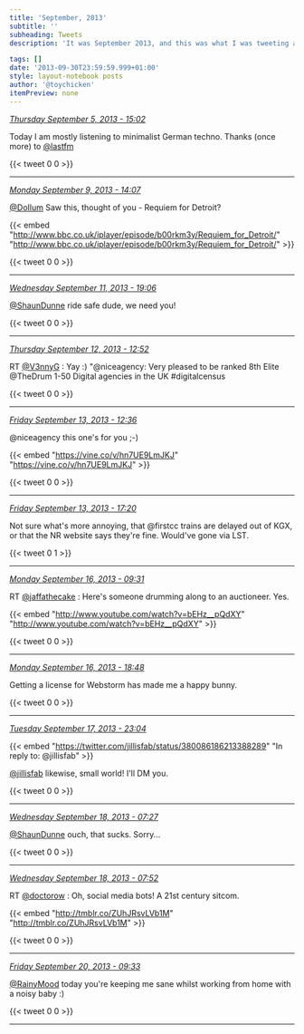 ```yaml
---
title: 'September, 2013'
subtitle: ''
subheading: Tweets
description: 'It was September 2013, and this was what I was tweeting about...'

tags: []
date: '2013-09-30T23:59:59.999+01:00'
style: layout-notebook posts
author: '@toychicken'
itemPreview: none
---
```


<p><a id="375620061207474176" href="#375620061207474176"><em title="2013-09-05T15:02:55.000+01:00">Thursday September 5, 2013 - 15:02</em></a></p>
      
Today I am mostly listening to minimalist German techno. Thanks (once more) to [@lastfm](https://twitter.com/@lastfm) 

{{< tweet 0 0 >}}

---

<p><a id="377055753636704257" href="#377055753636704257"><em title="2013-09-09T14:07:51.000+01:00">Monday September 9, 2013 - 14:07</em></a></p>
      
[@DoIlum](https://twitter.com/@DoIlum)  Saw this, thought of you  - Requiem for Detroit?

{{< embed "http://www.bbc.co.uk/iplayer/episode/b00rkm3y/Requiem_for_Detroit/" "http://www.bbc.co.uk/iplayer/episode/b00rkm3y/Requiem_for_Detroit/" >}}


{{< tweet 0 0 >}}

---

<p><a id="377855605454938113" href="#377855605454938113"><em title="2013-09-11T19:06:11.000+01:00">Wednesday September 11, 2013 - 19:06</em></a></p>
      
[@ShaunDunne](https://twitter.com/@ShaunDunne)  ride safe dude, we need you!

{{< tweet 0 0 >}}

---

<p><a id="378124064243843072" href="#378124064243843072"><em title="2013-09-12T12:52:56.000+01:00">Thursday September 12, 2013 - 12:52</em></a></p>
      
RT [@V3nnyG](https://twitter.com/@V3nnyG) : Yay :) "@niceagency: Very pleased to be ranked 8th Elite @TheDrum 1-50 Digital agencies in the UK #digitalcensus 

{{< tweet 0 0 >}}

---

<p><a id="378482274171629568" href="#378482274171629568"><em title="2013-09-13T12:36:20.000+01:00">Friday September 13, 2013 - 12:36</em></a></p>
      
@niceagency this one's for you ;-) 

{{< embed "https://vine.co/v/hn7UE9LmJKJ" "https://vine.co/v/hn7UE9LmJKJ" >}}


{{< tweet 0 0 >}}

---

<p><a id="378553838758027264" href="#378553838758027264"><em title="2013-09-13T17:20:43.000+01:00">Friday September 13, 2013 - 17:20</em></a></p>
      
Not sure what's more annoying, that @firstcc trains are delayed out of KGX, or that the NR website says they're fine. Would've gone via LST.

{{< tweet 0 1 >}}

---

<p><a id="379522987286102016" href="#379522987286102016"><em title="2013-09-16T09:31:46.000+01:00">Monday September 16, 2013 - 09:31</em></a></p>
      
RT [@jaffathecake](https://twitter.com/@jaffathecake) : Here's someone drumming along to an auctioneer. Yes. 

{{< embed "http://www.youtube.com/watch?v=bEHz__pQdXY" "http://www.youtube.com/watch?v=bEHz__pQdXY" >}}


{{< tweet 0 0 >}}

---

<p><a id="379663100540354560" href="#379663100540354560"><em title="2013-09-16T18:48:31.000+01:00">Monday September 16, 2013 - 18:48</em></a></p>
      
Getting a license for Webstorm has made me a happy bunny.

{{< tweet 0 0 >}}

---

<p><a id="380089793432272897" href="#380089793432272897"><em title="2013-09-17T23:04:03.000+01:00">Tuesday September 17, 2013 - 23:04</em></a></p>
      
{{< embed "https://twitter.com/jillisfab/status/380086186213388289" "In reply to: @jillisfab" >}}


[@jillisfab](https://twitter.com/@jillisfab)  likewise, small world! I'll DM you.

{{< tweet 0 0 >}}

---

<p><a id="380216514282291200" href="#380216514282291200"><em title="2013-09-18T07:27:35.000+01:00">Wednesday September 18, 2013 - 07:27</em></a></p>
      
[@ShaunDunne](https://twitter.com/@ShaunDunne)  ouch, that sucks. Sorry...

{{< tweet 0 0 >}}

---

<p><a id="380222809529929728" href="#380222809529929728"><em title="2013-09-18T07:52:36.000+01:00">Wednesday September 18, 2013 - 07:52</em></a></p>
      
RT [@doctorow](https://twitter.com/@doctorow) : Oh, social media bots! A 21st century sitcom. 

{{< embed "http://tmblr.co/ZUhJRsvLVb1M" "http://tmblr.co/ZUhJRsvLVb1M" >}}


{{< tweet 0 0 >}}

---

<p><a id="380972903073722369" href="#380972903073722369"><em title="2013-09-20T09:33:12.000+01:00">Friday September 20, 2013 - 09:33</em></a></p>
      
[@RainyMood](https://twitter.com/@RainyMood)  today you're keeping me sane whilst working from home with a noisy baby :)

{{< tweet 0 0 >}}

---

